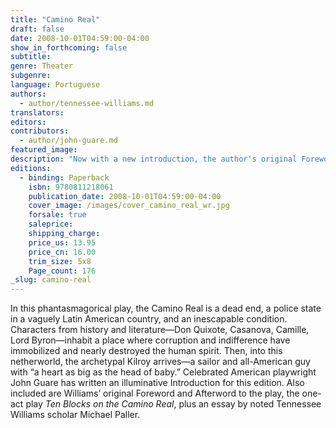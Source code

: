 ```yaml
---
title: "Camino Real"
draft: false
date: 2008-10-01T04:59:00-04:00
show_in_forthcoming: false
subtitle:
genre: Theater
subgenre:
language: Portuguese
authors:
  - author/tennessee-williams.md
translators:
editors:
contributors:
  - author/john-guare.md
featured_image:
description: "Now with a new introduction, the author's original Foreword and Afterword, the one-act play 10 Blocks on the Camino Real, plus an essay by noted Tennessee Williams scholar, Michael Paller. "
editions:
  - binding: Paperback
    isbn: 9780811218061
    publication_date: 2008-10-01T04:59:00-04:00
    cover_image: /images/cover_camino_real_wr.jpg
    forsale: true
    saleprice:
    shipping_charge:
    price_us: 13.95
    price_cn: 16.00
    trim_size: 5x8
    Page_count: 176
_slug: camino-real
---
```


In this phantasmagorical play, the Camino Real is a dead end, a police state in a vaguely Latin American country, and an inescapable condition. Characters from history and literature—Don Quixote, Casanova, Camille, Lord Byron—inhabit a place where corruption and indifference have immobilized and nearly destroyed the human spirit. Then, into this netherworld, the archetypal Kilroy arrives—a sailor and all-American guy with “a heart as big as the head of baby.” Celebrated American playwright John Guare has written an illuminative Introduction for this edition. Also included are Williams’ original Foreword and Afterword to the play, the one-act play _Ten Blocks on the Camino Real_, plus an essay by noted Tennessee Williams scholar Michael Paller.

